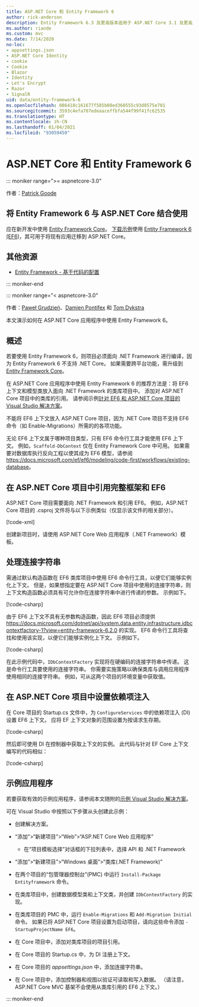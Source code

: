```yaml
---
title: ASP.NET Core 和 Entity Framework 6
author: rick-anderson
description: Entity Framework 6.3 及更高版本适用于 ASP.NET Core 3.1 及更高版本。
ms.author: riande
ms.custom: mvc
ms.date: 7/14/2020
no-loc:
- appsettings.json
- ASP.NET Core Identity
- cookie
- Cookie
- Blazor
- Identity
- Let's Encrypt
- Razor
- SignalR
uid: data/entity-framework-6
ms.openlocfilehash: 086418c161677f585b08ed360555c93d8575e701
ms.sourcegitcommit: 3593c4efa707edeaaceffbfa544f99f41fc62535
ms.translationtype: HT
ms.contentlocale: zh-CN
ms.lasthandoff: 01/04/2021
ms.locfileid: "93059450"
---
```

# <a name="aspnet-core-and-entity-framework-6"></a>ASP.NET Core 和 Entity Framework 6
::: moniker range=">= aspnetcore-3.0"

作者：[Patrick Goode](https://github.com/attrib75)

## <a name="using-entity-framework-6-with-aspnet-core"></a>将 Entity Framework 6 与 ASP.NET Core 结合使用

应在新开发中使用 [Entity Framework Core](/ef/)。 [下载示例](https://github.com/dotnet/AspNetCore.Docs/tree/master/aspnetcore/data/entity-framework-6/3.xsample)使用 [Entity Framework 6 (EF6)](/ef/ef6)，其可用于将现有应用迁移到 ASP.NET Core。

## <a name="additional-resources"></a>其他资源

* [Entity Framework - 基于代码的配置](/ef/ef6/fundamentals/configuring/code-based)

::: moniker-end

::: moniker range="< aspnetcore-3.0"

作者：[Paweł Grudzień](https://github.com/pgrudzien12)、[Damien Pontifex](https://github.com/DamienPontifex) 和 [Tom Dykstra](https://github.com/tdykstra)

本文演示如何在 ASP.NET Core 应用程序中使用 Entity Framework 6。    

## <a name="overview"></a>概述 

若要使用 Entity Framework 6，则项目必须面向 .NET Framework 进行编译，因为 Entity Framework 6 不支持 .NET Core。 如果需要跨平台功能，需升级到 [Entity Framework Core](/ef/)。  

在 ASP.NET Core 应用程序中使用 Entity Framework 6 的推荐方法是：将 EF6 上下文和模型类放入面向 .NET Framework 的类库项目中。 添加对 ASP.NET Core 项目中的类库的引用。 请参阅示例[针对 EF6 和 ASP.NET Core 项目的 Visual Studio 解决方案](https://github.com/dotnet/AspNetCore.Docs/tree/master/aspnetcore/data/entity-framework-6/sample/)。  

不能将 EF6 上下文放入 ASP.NET Core 项目，因为 .NET Core 项目不支持 EF6 命令（如 Enable-Migrations）所需的的各项功能。    

无论 EF6 上下文属于哪种项目类型，只有 EF6 命令行工具才能使用 EF6 上下文。 例如，`Scaffold-DbContext` 仅在 Entity Framework Core 中可用。 如果需要对数据库执行反向工程以使其成为 EF6 模型，请参阅<https://docs.microsoft.com/ef/ef6/modeling/code-first/workflows/existing-database>。    

## <a name="reference-full-framework-and-ef6-in-the-aspnet-core-project"></a>在 ASP.NET Core 项目中引用完整框架和 EF6 

ASP.NET Core 项目需要面向 .NET Framework 和引用 EF6。 例如，ASP.NET Core 项目的 .csproj 文件将与以下示例类似（仅显示该文件的相关部分）。    

[!code-xml[](entity-framework-6/sample/MVCCore/MVCCore.csproj?range=3-9&highlight=2)]   

创建新项目时，请使用 ASP.NET Core Web 应用程序（.NET Framework）模板。    

## <a name="handle-connection-strings"></a>处理连接字符串    

需通过默认构造函数在 EF6 类库项目中使用 EF6 命令行工具，以便它们能够实例化上下文。 但是，如果想指定要在 ASP.NET Core 项目中使用的连接字符串，则上下文构造函数必须具有可允许你在连接字符串中进行传递的参数。 示例如下。   

[!code-csharp[](entity-framework-6/sample/EF6/SchoolContext.cs?name=snippet_Constructor)]   

由于 EF6 上下文不具有无参数构造函数，因此 EF6 项目必须提供 <https://docs.microsoft.com/dotnet/api/system.data.entity.infrastructure.idbcontextfactory-1?view=entity-framework-6.2.0> 的实现。 EF6 命令行工具将查找和使用该实现，以便它们能够实例化上下文。 示例如下。   

[!code-csharp[](entity-framework-6/sample/EF6/SchoolContextFactory.cs?name=snippet_IDbContextFactory)]  

在此示例代码中，`IDbContextFactory` 实现将在硬编码的连接字符串中传递。 这是命令行工具要使用的连接字符串。 你需要实施策略以确保类库与调用应用程序使用相同的连接字符串。 例如，可从这两个项目的环境变量中获取值。   

## <a name="set-up-dependency-injection-in-the-aspnet-core-project"></a>在 ASP.NET Core 项目中设置依赖项注入  

在 Core 项目的 Startup.cs 文件中，为 `ConfigureServices` 中的依赖项注入 (DI) 设置 EF6 上下文。 应将 EF 上下文对象的范围设置为按请求生存期。   

[!code-csharp[](entity-framework-6/sample/MVCCore/Startup.cs?name=snippet_ConfigureServices&highlight=5)]   

然后即可使用 DI 在控制器中获取上下文的实例。 此代码与针对 EF Core 上下文编写的代码相似：    

[!code-csharp[](entity-framework-6/sample/MVCCore/Controllers/StudentsController.cs?name=snippet_ContextInController)]  

## <a name="sample-application"></a>示例应用程序   

若要获取有效的示例应用程序，请参阅本文随附的[示例 Visual Studio 解决方案](https://github.com/dotnet/AspNetCore.Docs/tree/master/aspnetcore/data/entity-framework-6/sample/)。  

可在 Visual Studio 中按照以下步骤从头创建此示例：    

* 创建解决方案。    

* “添加”>“新建项目”>“Web”>“ASP.NET Core Web 应用程序”       
  * 在“项目模板选择”对话框的下拉列表中，选择 API 和 .NET Framework 

* “添加”>“新建项目”>“Windows 桌面”>“类库(.NET Framework)”     

* 在两个项目的“包管理器控制台”(PMC) 中运行 `Install-Package Entityframework` 命令。    

* 在类库项目中，创建数据模型类和上下文类，并创建 `IDbContextFactory` 的实现。    

* 在类库项目的 PMC 中，运行 `Enable-Migrations` 和 `Add-Migration Initial` 命令。 如果已将 ASP.NET Core 项目设置为启动项目，请向这些命令添加 `-StartupProjectName EF6`。 

* 在 Core 项目中，添加对类库项目的项目引用。    

* 在 Core 项目的 Startup.cs 中，为 DI 注册上下文。    

* 在 Core 项目的 *appsettings.json* 中，添加连接字符串。  

* 在 Core 项目中，添加控制器和视图以验证可读取和写入数据。 （请注意，ASP.NET Core MVC 基架不会使用从类库引用的 EF6 上下文。）

::: moniker-end
